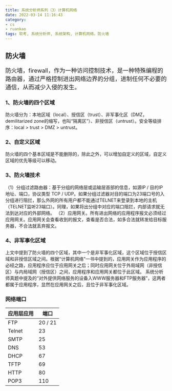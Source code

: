 ```yaml
---
title: 系统分析师系列（3）计算机网络
date: 2022-03-14 11:16:43
category:
- cs
- ruankao
tags: 软考, 系统分析师, 系统架构, 计算机网络，防火墙
---
```


## 防火墙
<font size=4>
防火墙，firewall，作为一种访问控制技术，是一种特殊编程的路由器，通过严格控制进出网络边界的分组，进制任何不必要的通信，从而减少入侵的发生。
</font>

### 1、防火墙的四个区域
防火墙分为：本地区域（local）、授信区（trust）、非军事化区（DMZ，demilitarized zone的缩写，也叫“隔离区”）、非授信区（untrust）。安全等级排序：local > trust > DMZ > untrust。

### 2、自定义区域
防火墙的四个基本区域是不能删除的，除此之外，可以增加自定义的区域，自定义区域的优先等级可以移动。

### 3、防火墙技术
（1）分组过滤路由器：基于分组的网络层或运输层首部的信息，如源IP / 目的IP地址、端口，协议类型 TCP / UDP。如果分组过滤器对目的端口为23端口号的入分组进行阻拦，那么外网的所有用户都不能通过TELNET来登录到本地的主机（TELNET监听23端口）。同理，如果将出分组中对应的端口阻拦，内部请求就无法到达对应的外部网络。
（2）应用网关。所有进出网络的应用程序报文必须经过应用网关。应用网关会查看收到的报文，查看是否合法，如多合法就转发给目标服务器，不合法就丢弃报文。

### 4、非军事化区域
上文中提到了防火墙的四个区域，其中一个是非军事化区域，这个区域位于授信区域和非授信区域之间。根据“计算机网络”一书中提到的，应用网关作为应用程序的必经之路，应用程序应位于应用网关之后；同时应用网关位于外局域网（非授信区）与内局域网（授信区）之间，应用程序和应用网关都位于此区域。
系统分析师真题中提及的“对外提供网络服务的设备入WWW服务器和FTP服务器”，这两者都属于应用程序，显然在应用网关之后，且位于非军事化区域。

### 网络端口
应用层应用 | 端口
--- | ---
FTP | 20 / 21
Telnet | 23
SMTP | 25
DNS | 53
DHCP | 67
TFTP | 69
HTTP | 80 
POP3 | 110


